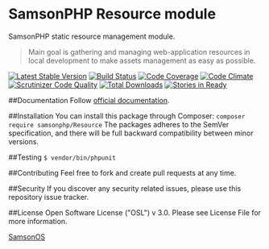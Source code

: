 # SamsonPHP Resource module
 
SamsonPHP static resource management module.

> Main goal is gathering and managing web-application resources in local development to
> make assets management as easy as possible. 

[![Latest Stable Version](https://poser.pugx.org/SamsonPHP/Resource/v/stable.svg)](https://packagist.org/packages/SamsonPHP/Resource)
[![Build Status](https://scrutinizer-ci.com/g/SamsonPHP/Resource/badges/build.png?b=master)](https://scrutinizer-ci.com/g/SamsonPHP/Resource/build-status/master)
[![Code Coverage](https://scrutinizer-ci.com/g/SamsonPHP/Resource/badges/coverage.png?b=master)](https://scrutinizer-ci.com/g/SamsonPHP/Resource/?branch=master)
[![Code Climate](https://codeclimate.com/github/SamsonPHP/Resource/badges/gpa.svg)](https://codeclimate.com/github/SamsonPHP/Resource)
[![Scrutinizer Code Quality](https://scrutinizer-ci.com/g/SamsonPHP/Resource/badges/quality-score.png?b=master)](https://scrutinizer-ci.com/g/SamsonPHP/Resource/?branch=master) 
[![Total Downloads](https://poser.pugx.org/SamsonPHP/Resource/downloads.svg)](https://packagist.org/packages/SamsonPHP/Resource)
[![Stories in Ready](https://badge.waffle.io/SamsonPHP/Resource.png?label=ready&title=Ready)](https://waffle.io/SamsonPHP/Resource)
 
##Documentation
Follow [official documentation](http://github.com/SamsonPHP/Resource/blob/master/docs/Index.md).
 
##Installation
You can install this package through Composer:
```composer require samsonphp/Resource```
The packages adheres to the SemVer specification, and there will be full backward compatibility between minor versions.

##Testing
```$ vendor/bin/phpunit```

##Contributing
Feel free to fork and create pull requests at any time.

##Security
If you discover any security related issues, please use this repository issue tracker.

##License
Open Software License ("OSL") v 3.0. Please see License File for more information.
 
[SamsonOS](http://samsonos.com)
